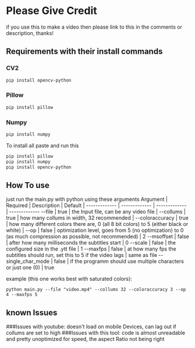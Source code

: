 # Please Give Credit
if you use this to make a video then please link to this in the comments or description, thanks!
## Requirements with their install commands

### CV2
```bash
pip install opencv-python
```
### Pillow
```bash
pip install pillow
```
### Numpy
```bash
pip install numpy
```

To install all paste and run this
```bash
pip install pillow
pip install numpy
pip install opencv-python
```

## How To use
just run the main.py with python using these arguments
Argument | Required | Description | Default | 
------------- | ------------- | ------------- | -------------
--file | true | the Input file, can be any video file | 
--collums | true | how many collums in width, 32 recommended | 
--coloraccuracy | true | how many different colors there are, 0 (all 8 bit colors) to 5 (either black or white) | 
--op | false | optimization level, goes from 5 (no optimization) to 0 (as much compression as possible, not recommended) | 2
--msoffset | false | after how many milliseconds the subtitles start | 0
--scale | false | the configured size in the .ytt file | 1
--maxfps | false | at how many fps the subtitles should run, set this to 5 if the video lags | same as file
--single_char_mode | false | if the programm should use multiple characters or just one (0) | true

example (this one works best with saturated colors):
```
python main.py --file "video.mp4" --collums 32 --coloraccuracy 3 --op 4 --maxfps 5
```

## known Issues
###Issues with youtube: doesn't load on mobile Devices, can lag out if collums are set to high
###Issues with this tool: code is almost unreadable and pretty unoptimized for speed, the aspect Ratio not being right
